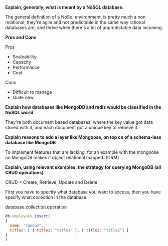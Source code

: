  **Explain, generally, what is meant by a NoSQL database.**

The general definition of a NoSql environment, is pretty much a non relational, they're agile and not predictable in the same way rational databases are, and thrive when there's a lot of unpredictable data incoming.

**Pros and Cons**

Pros
* Scaleability
* Capacity
* Performance
* Cost

Cons
* Difficult to manage
* Quite new

**Explain how databases like MongoDB and redis would be classified in the NoSQL world**

They're both document based databases, where the key value got data stored with it, and each document got a unique key to retrieve it.

**Explain reasons to add a layer like Mongoose, on top on of a schema-less database like MongoDB**

To implement features that are lacking, for an example with the mongoose on MongoDB makes it object relational mapped. (ORM)

**Explain, using relevant examples, the strategy for querying MongoDB (all CRUD operations)**

CRUD = Create, Retrieve, Update and Delete.

First you have to specify what database you want to access, then you have specify what collection in the database.

database.collection.operation

```javascript
db.employees.insert(
{
  name: "random",
  titles: [ { title1: "title1" }, { title2: "title2"} ]
}
)
```

